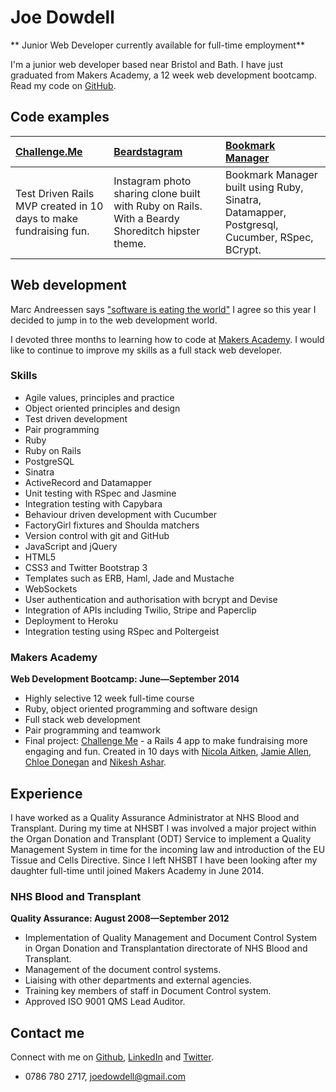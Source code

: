 Joe Dowdell
=========

** Junior Web Developer currently available for full-time employment**

I'm a junior web developer based near Bristol and Bath.
I have just graduated from Makers Academy, a 12 week web development bootcamp.
Read my code on [GitHub].

Code examples
-------------

| [Challenge.Me](http://challenge--me.herokuapp.com/) | [Beardstagram] | [Bookmark Manager] |
|:--------------- |:-------- |:--------- |
| Test Driven Rails MVP created in 10 days to make fundraising fun. | Instagram photo sharing clone built with Ruby on Rails. With a Beardy Shoreditch hipster theme. | Bookmark Manager built using Ruby, Sinatra, Datamapper, Postgresql, Cucumber, RSpec, BCrypt. |


Web development
---------------

Marc Andreessen says ["software is eating the world"](http://news.genius.com/Marc-andreessen-why-software-is-eating-the-world-annotated) I agree so this year I decided to jump in to the web development world.

I devoted three months to learning how to code at [Makers Academy]. I would like to continue to improve my skills as a full stack web developer.

### Skills

  - Agile values, principles and practice
  - Object­ oriented principles and design
  - Test­ driven development
  - Pair programming
  - Ruby
  - Ruby on Rails
  - PostgreSQL
  - Sinatra
  - ActiveRecord and Datamapper
  - Unit testing with RSpec and Jasmine
  - Integration testing with Capybara
  - Behaviour driven development with Cucumber
  - FactoryGirl fixtures and Shoulda matchers
  - Version control with git and GitHub
  - JavaScript and jQuery
  - HTML5
  - CSS3 and Twitter Bootstrap 3
  - Templates such as ERB, Haml, Jade and Mustache
  - WebSockets
  - User authentication and authorisation with bcrypt and Devise
  - Integration of APIs including Twilio, Stripe and Paperclip
  - Deployment to Heroku
  - Integration testing using RSpec and Poltergeist


### Makers Academy
**Web Development Bootcamp: June&mdash;September 2014**

  - Highly selective 12 week full-time course
  - Ruby, object oriented programming and software design
  - Full stack web development
  - Pair programming and teamwork
  - Final project: [Challenge Me] - a Rails 4 app to make fundraising more engaging and fun. Created in 10 days with [Nicola Aitken], [Jamie Allen], [Chloe Donegan] and [Nikesh Ashar].



Experience
----------

I have worked as a Quality Assurance Administrator at NHS Blood and Transplant. During my time at NHSBT I was involved a major project within the Organ Donation and Transplant (ODT) Service to implement a Quality Management System in time for the incoming law and introduction of the EU Tissue and Cells Directive. Since I left NHSBT I have been looking after my daughter full-time until joined Makers Academy in June 2014.

### NHS Blood and Transplant
**Quality Assurance: August 2008&mdash;September 2012**

  - Implementation of Quality Management and Document Control System in Organ Donation and Transplantation directorate of NHS Blood and Transplant.
  - Management of the document control systems.
  - Liaising with other departments and external agencies.
  - Training key members of staff in Document Control system.
  - Approved ISO 9001 QMS Lead Auditor.



Contact me
----------
Connect with me on [Github], [LinkedIn] and [Twitter].

  - 0786 780 2717, [joedowdell@gmail.com]
  
  [joedowdell@gmail.com]: mailto:joedowdell@gmail.com
  [repositories on Github]:https://github.com/joedowdell?tab=repositories
  [GitHub]: https://github.com/joedowdell
  [LinkedIn]: https://www.linkedin.com/in/jdowdell
  [Twitter]: http://twitter.com/joedowdell

  [Beardstagram]: https://github.com/joedowdell/beardstagram
  [Bookmark Manager]: https://github.com/joedowdell/bookmark_manager
  [Challenge Me]: http://challenge--me.herokuapp.com/

  [Makers Academy]: http://www.makersacademy.com
  [blog]: http://joedowdell.github.io/
  
  [Toan Nguyen]: https://github.com/yoshdog
  [Nicola Aitken]: https://github.com/aitkenster
  [Jamie Allen]: https://github.com/jamieallen59
  [Chloe Donegan]: https://github.com/csharpd
  [Nikesh Ashar]: https://github.com/nikeshashar
